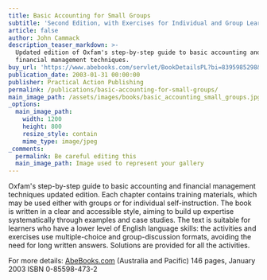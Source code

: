 ```yaml
---
title: Basic Accounting for Small Groups
subtitle: 'Second Edition, with Exercises for Individual and Group Learning'
article: false
author: John Cammack
description_teaser_markdown: >-
  Updated edition of Oxfam's step-by-step guide to basic accounting and
  financial management techniques.
buy_url: 'https://www.abebooks.com/servlet/BookDetailsPL?bi=8395985298&searchurl=sortby%3D93%26tn%3Dbasic%2Baccounting%2Bfor%2Bsmall%2Bgroups%26an%3Dcammack&cm_sp=snippet-_-srp1-_-title3'
publication_date: 2003-01-31 00:00:00
publisher: Practical Action Publishing
permalink: /publications/basic-accounting-for-small-groups/
main_image_path: /assets/images/books/basic_accounting_small_groups.jpg
_options:
  main_image_path:
    width: 1200
    height: 800
    resize_style: contain
    mime_type: image/jpeg
_comments:
  permalink: Be careful editing this
  main_image_path: Image used to represent your gallery
---
```


Oxfam's step-by-step guide to basic accounting and financial management
  techniques updated edition. Each chapter contains training materials, which
  may be used either with groups or for individual self-instruction. The book is  written in a clear and accessible style, aiming to build up expertise
  systematically through examples and case studies. The text is suitable for
  learners who have a lower level of English language skills: the activities and  exercises use multiple-choice and group-discussion formats, avoiding the need  for long written answers. Solutions are provided for all the
  activities.

  For more details:
 <a target="_blank"  href="https://www.abebooks.com/servlet/BookDetailsPL?bi=8395985298&searchurl=sortby%3D93%26tn%3Dbasic%2Baccounting%2Bfor%2Bsmall%2Bgroups%26an%3Dcammack&cm_sp=snippet-_-srp1-_-title3">AbeBooks.com</a> (Australia and  Pacific) 146 pages, January 2003 ISBN  0-85598-473-2